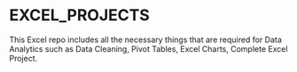 # EXCEL_PROJECTS
This Excel repo includes all the necessary things that are required for Data Analytics such as Data Cleaning, Pivot Tables, Excel Charts, Complete Excel Project.
